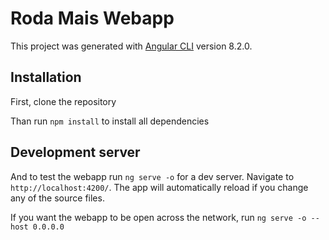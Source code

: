 # Roda Mais Webapp

This project was generated with [Angular CLI](https://github.com/angular/angular-cli) version 8.2.0.

## Installation

First, clone the repository

Than run `npm install` to install all dependencies

## Development server

And to test the webapp run  `ng serve -o` for a dev server. Navigate to `http://localhost:4200/`. The app will automatically reload if you change any of the source files.

If you want the webapp to be open across the network, run `ng serve -o --host 0.0.0.0` 
